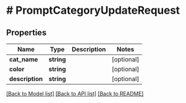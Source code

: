 # # PromptCategoryUpdateRequest

## Properties

Name | Type | Description | Notes
------------ | ------------- | ------------- | -------------
**cat_name** | **string** |  | [optional]
**color** | **string** |  | [optional]
**description** | **string** |  | [optional]

[[Back to Model list]](../../README.md#models) [[Back to API list]](../../README.md#endpoints) [[Back to README]](../../README.md)

